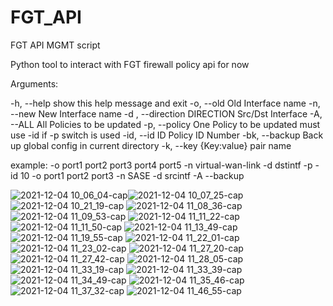 # FGT_API
FGT API MGMT script

Python tool to interact with FGT firewall policy api for now

Arguments:
 
  -h, --help            show this help message and exit
  -o, --old             Old Interface name
  -n, --new             New Interface name
  -d , --direction      DIRECTION Src/Dst Interface
  -A, --ALL             All Policies to be updated
  -p, --policy          One Policy to be updated must use -id if -p switch is used
  -id, --id ID          Policy ID Number
  -bk, --backup         Back up global config in current directory
  -k, --key             {Key:value} pair name
  
  example: -o port1 port2 port3 port4 port5 -n virtual-wan-link -d dstintf -p -id 10
           -o port1 port2 port3  -n SASE -d srcintf -A
           --backup

![2021-12-04 10_06_04-cap](https://user-images.githubusercontent.com/57874692/144706144-7b85b85c-c175-4aa5-bf2d-74fe95884597.png)![2021-12-04 10_07_25-cap](https://user-images.githubusercontent.com/57874692/144706145-c6d98acb-897a-40f8-85a4-0f2cbf7db5b1.png)
![2021-12-04 10_21_19-cap](https://user-images.githubusercontent.com/57874692/144706146-bef12279-b46a-4929-8216-0dd6f49f9220.png)
![2021-12-04 11_08_36-cap](https://user-images.githubusercontent.com/57874692/144706147-25d54f6e-1944-4271-bd15-43aabdc38d0a.png)
![2021-12-04 11_09_53-cap](https://user-images.githubusercontent.com/57874692/144706148-7835b12c-73db-48c7-9890-3e3b6c262103.png)
![2021-12-04 11_11_22-cap](https://user-images.githubusercontent.com/57874692/144706149-fab11b49-080b-492b-9859-e8e04caf7fde.png)
![2021-12-04 11_11_50-cap](https://user-images.githubusercontent.com/57874692/144706150-ba5bf1b6-2998-467b-b93e-7e598c12f650.png)
![2021-12-04 11_13_49-cap](https://user-images.githubusercontent.com/57874692/144706152-1051a898-8616-40c5-ba6a-95f62db64857.png)
![2021-12-04 11_19_55-cap](https://user-images.githubusercontent.com/57874692/144706153-0ba5e4ad-f2a4-4b8d-9a26-41af66cc9749.png)
![2021-12-04 11_22_01-cap](https://user-images.githubusercontent.com/57874692/144706155-4810a162-32c2-47c5-94e7-a17d1f521355.png)
![2021-12-04 11_23_02-cap](https://user-images.githubusercontent.com/57874692/144706157-0b2879e9-b87e-443e-8814-919fe28b3b70.png)
![2021-12-04 11_27_20-cap](https://user-images.githubusercontent.com/57874692/144706158-117d4f4c-28a2-475d-a515-e3909cb7d586.png)
![2021-12-04 11_27_42-cap](https://user-images.githubusercontent.com/57874692/144706159-51542b4c-c212-4a09-9469-44d14313c6d1.png)
![2021-12-04 11_28_05-cap](https://user-images.githubusercontent.com/57874692/144706160-62274d2e-484c-43cd-b6a7-5667f87281c7.png)
![2021-12-04 11_33_19-cap](https://user-images.githubusercontent.com/57874692/144706163-4187f90b-0c13-4915-9fa4-6ba637dcc2ac.png)
![2021-12-04 11_33_39-cap](https://user-images.githubusercontent.com/57874692/144706164-da15be3b-87b6-47eb-be53-8952204f5178.png)
![2021-12-04 11_34_49-cap](https://user-images.githubusercontent.com/57874692/144706165-cfc40704-c59c-4516-a66e-f01706ac5c16.png)
![2021-12-04 11_35_46-cap](https://user-images.githubusercontent.com/57874692/144706167-354b6591-d87e-4439-a755-96546f6c16ce.png)
![2021-12-04 11_37_32-cap](https://user-images.githubusercontent.com/57874692/144706169-6ab9e2ff-8483-42e0-a28c-d78be6e454ca.png)
![2021-12-04 11_46_55-cap](https://user-images.githubusercontent.com/57874692/144706170-b5fec6f3-1fab-44ae-8cdd-7c422dfbbf30.png)
